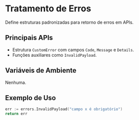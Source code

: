 # Tratamento de Erros

Define estruturas padronizadas para retorno de erros em APIs.

## Principais APIs
- Estrutura `CustomError` com campos `Code`, `Message` e `Details`.
- Funções auxiliares como `InvalidPayload`.

## Variáveis de Ambiente
Nenhuma.

## Exemplo de Uso
```go
err := errors.InvalidPayload("campo x é obrigatório")
return err
```
